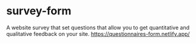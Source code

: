 # survey-form
A website survey that set questions that allow you to get quantitative and qualitative feedback on your site.
https://questionnaires-form.netlify.app/
